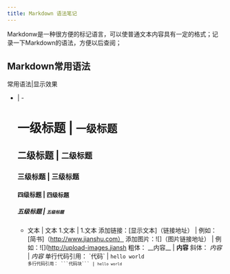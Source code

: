 ```yaml
---
title: Markdown 语法笔记
---
```

Markdonw是一种很方便的标记语言，可以使普通文本内容具有一定的格式；记录一下Markdown的语法，方便以后查阅；

## Markdown常用语法

常用语法|显示效果
 - | -
	# 一级标题    	|   	<strong><font size="5">一级标题</font></strong>
	## 二级标题   	|   	<strong><font size="4">二级标题</font></strong>
	### 三级标题  	|	 	<strong><font size="3">三级标题</font></strong>
	#### 四级标题 	|	 	<strong><font size="2">四级标题</font></strong>
	##### 五级标题	|		<strong><font size="1">五级标题</font></strong>
	- 文本			|		文本
	1.文本 			|		1.文本
	添加链接：[显示文本]（链接地址）	|	例如：[简书]（http://www.jianshu.com）
	添加图片：![]（图片链接地址）		|	例如：![](http://upload-images.jiansh
	粗体： \_\_内容\_\_		|		<strong>内容</strong>
	斜体： _内容_			|		<em>内容</em>
	单行代码引用： \`代码\`	|		<code>hello world<code>
	多行代码引用： \`\`\`代码块\`\`\` 	|	<code>hello world</code>
	

 